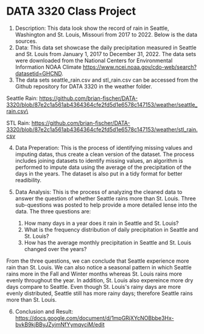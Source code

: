 # DATA 3320 Class Project
1. Description: This data look show the record of rain in Seattle, Washington and St. Louis, Missouri from 2017 to 2022. Below is the data sources.
2. Data: This data set showcase the daily precipitation measured in Seattle and St. Louis from January 1, 2017 to December 31, 2022. The data sets were downloaded from the National Centers for Environmental Information NOAA Climate https://www.ncei.noaa.gov/cdo-web/search?datasetid=GHCND.
3. The data sets seattle_rain.csv and stl_rain.csv can be accessed from the Github repository for DATA 3320 in the weather folder.

  Seattle Rain: https://github.com/brian-fischer/DATA-3320/blob/87e2c1a561ab4364364cfe2fd5d1e6578c147153/weather/seattle_rain.csv\
  
  STL Rain: https://github.com/brian-fischer/DATA-3320/blob/87e2c1a561ab4364364cfe2fd5d1e6578c147153/weather/stl_rain.csv

4. Data Preperation: This is the process of identifying missing values and imputing datas, thus create a clean version of the dataset. The process includes joining datasets to identify missing values, an algorithm is performed to impute data using the average of the precipitation of the days in the years. The dataset is also put in a tidy format for better readibility.

5. Data Analysis: This is the process of analyzing the cleaned data to answer the question of whether Seattle rains more than St. Louis. Three sub-questions was posted to help provide a more detailed lense into the data. The three questions are:

     1. How many days in a year does it rain in Seattle and St. Louis?
     2. What is the frequency distribution of daily precipitation in Seattle and St. Louis?
     3. How has the average monthly precipitation in Seattle and St. Louis changed over the years?

From the three questions, we can conclude that Seattle experience more rain than St. Louis. We can also notice a seasonal pattern in which Seattle rains more in the Fall and Winter months whereas St. Louis rains more evenly throughout the year. In addition, St. Louis also expereince more dry days compare to Seattle. Even though St. Louis's rainy days are more evenly distributed, Seattle still has more rainy days; therefore Seattle rains more than St. Louis. 

6. Conclusion and Result: https://docs.google.com/document/d/1mpGRjXYcNOBbbe3Hx-bvkB9kjBByJZyjmNfYymqyciM/edit
